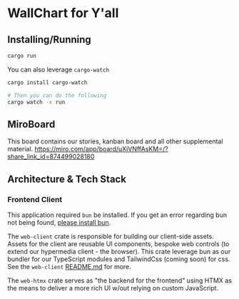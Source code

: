 # WallChart for Y'all

## Installing/Running
```bash
cargo run
```

You can also leverage `cargo-watch`
```bash
cargo install cargo-watch

# Then you can do the following
cargo watch -x run
```

## MiroBoard
This board contains our stories, kanban board and all other supplemental material.
https://miro.com/app/board/uXjVNffAsKM=/?share_link_id=874499028180

## Architecture & Tech Stack

### Frontend Client
This application required `bun` be installed. If you get an error regarding bun not being found, [please install bun](https://bun.sh/).

The `web-client` crate is responsible for building our client-side assets.
Assets for the client are reusable UI components, bespoke web controls (to extend our hypermedia client - the browser).
This crate leverage bun as our bundler for our TypeScript modules and TailwindCss (coming soon) for css.
See the `web-client` [README.md](./web-client/README.md) for more.

The `web-htmx` crate serves as "the backend for the frontend" using HTMX as the means to deliver a more rich UI w/out relying on custom JavaScript.

